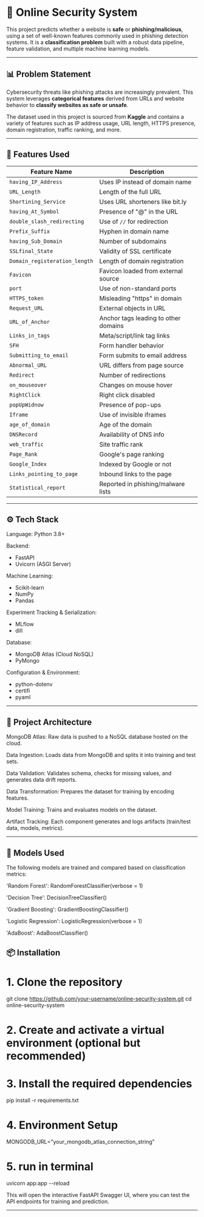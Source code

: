 # 🔐 Online Security System

This project predicts whether a website is **safe** or **phishing/malicious**, using a set of well-known features commonly used in phishing detection systems. It is a **classification problem** built with a robust data pipeline, feature validation, and multiple machine learning models.

---

## 📊 Problem Statement

Cybersecurity threats like phishing attacks are increasingly prevalent. This system leverages **categorical features** derived from URLs and website behavior to **classify websites as safe or unsafe**.

The dataset used in this project is sourced from **Kaggle** and contains a variety of features such as IP address usage, URL length, HTTPS presence, domain registration, traffic ranking, and more.

---

## 🚀 Features Used

| Feature Name               | Description |
|---------------------------|-------------|
| `having_IP_Address`       | Uses IP instead of domain name |
| `URL_Length`              | Length of the full URL |
| `Shortining_Service`      | Uses URL shorteners like bit.ly |
| `having_At_Symbol`        | Presence of "@" in the URL |
| `double_slash_redirecting`| Use of `//` for redirection |
| `Prefix_Suffix`           | Hyphen in domain name |
| `having_Sub_Domain`       | Number of subdomains |
| `SSLfinal_State`          | Validity of SSL certificate |
| `Domain_registeration_length` | Length of domain registration |
| `Favicon`                 | Favicon loaded from external source |
| `port`                    | Use of non-standard ports |
| `HTTPS_token`            | Misleading "https" in domain |
| `Request_URL`             | External objects in URL |
| `URL_of_Anchor`           | Anchor tags leading to other domains |
| `Links_in_tags`           | Meta/script/link tag links |
| `SFH`                     | Form handler behavior |
| `Submitting_to_email`     | Form submits to email address |
| `Abnormal_URL`            | URL differs from page source |
| `Redirect`                | Number of redirections |
| `on_mouseover`            | Changes on mouse hover |
| `RightClick`              | Right click disabled |
| `popUpWidnow`             | Presence of pop-ups |
| `Iframe`                  | Use of invisible iframes |
| `age_of_domain`           | Age of the domain |
| `DNSRecord`               | Availability of DNS info |
| `web_traffic`             | Site traffic rank |
| `Page_Rank`               | Google's page ranking |
| `Google_Index`            | Indexed by Google or not |
| `Links_pointing_to_page`  | Inbound links to the page |
| `Statistical_report`      | Reported in phishing/malware lists |

---

## ⚙️ Tech Stack

Language: Python 3.8+

Backend:
  - FastAPI
  - Uvicorn (ASGI Server)

Machine Learning:
  - Scikit-learn
  - NumPy
  - Pandas

Experiment Tracking & Serialization:
  - MLflow
  - dill

Database:
  - MongoDB Atlas (Cloud NoSQL)
  - PyMongo

Configuration & Environment:
  - python-dotenv
  - certifi
  - pyaml

---

## 🧱 Project Architecture
MongoDB Atlas: Raw data is pushed to a NoSQL database hosted on the cloud.

Data Ingestion: Loads data from MongoDB and splits it into training and test sets.

Data Validation: Validates schema, checks for missing values, and generates data drift reports.

Data Transformation: Prepares the dataset for training by encoding features.

Model Training: Trains and evaluates models on the dataset.

Artifact Tracking: Each component generates and logs artifacts (train/test data, models, metrics).

---

## 🧪 Models Used

The following models are trained and compared based on classification metrics:

'Random Forest': RandomForestClassifier(verbose = 1)  

'Decision Tree': DecisionTreeClassifier()  

'Gradient Boosting': GradientBoostingClassifier()  

'Logistic Regression': LogisticRegression(verbose = 1)  

'AdaBoost': AdaBoostClassifier()


## 📦 Installation

# 1. Clone the repository
git clone https://github.com/your-username/online-security-system.git
cd online-security-system

# 2. Create and activate a virtual environment (optional but recommended)


# 3. Install the required dependencies
pip install -r requirements.txt

# 4. Environment Setup
MONGODB_URL="your_mongodb_atlas_connection_string"

# 5. run in terminal 
uvicorn app:app --reload  

This will open the interactive FastAPI Swagger UI, where you can test the API endpoints for training and prediction.

---





